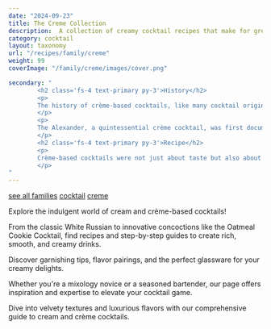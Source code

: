 ```yaml
---
date: "2024-09-23"
title: The Creme Collection
description:  A collection of creamy cocktail recipes that make for great desserts
category: cocktail
layout: taxonomy
url: "/recipes/family/creme"
weight: 99
coverImage: "/family/creme/images/cover.png"

secondary: "
        <h2 class='fs-4 text-primary py-3'>History</h2>
        <p>
        The history of crème-based cocktails, like many cocktail origins, is steeped in tradition and innovation, with roots tracing back to the early 20th century. These cocktails, characterized by their creamy texture often derived from cream, ice cream, or egg whites, have evolved from simple after-dinner drinks into sophisticated mixology creations.
        </p>
        <p>
        The Alexander, a quintessential crème cocktail, was first documented around 1915 by Hugo Ensslin in his book 'Recipes for Mixed Drinks'. Initially made with gin, crème de cacao, and cream, it was named possibly after a character from an advertising campaign or a bartender, reflecting the cocktail's tie to cultural and social events of the time. Its evolution into the Brandy Alexander, substituting gin with brandy, showcases how these drinks adapted to popular tastes and ingredients available during Prohibition and beyond.
        </p>
        <h2 class='fs-4 text-primary py-3'>Recipe</h2>
        <p>
        Crème-based cocktails were not just about taste but also about presentation and texture. The inclusion of cream or egg whites wasn't merely for flavor; it was for creating a luxurious mouthfeel and a visually appealing drink. This era also saw the use of crème liqueurs like crème de violette in cocktails like the Aviation, highlighting the versatility of crème ingredients in mixology.
        </p>
"
---
```


<a href="/recipes/family/" class="badge bg-success text-light text-decoration-none">see all families</a> 
<a href="/recipes/category/cocktail/" class="badge text-bg-primary text-decoration-none">cocktail</a> 
<a href="/recipes/family/creme/" class="badge text-bg-info text-decoration-none">creme</a> 


Explore the indulgent world of cream and crème-based cocktails! 

From the classic White Russian to innovative concoctions like the Oatmeal Cookie Cocktail, find recipes and step-by-step guides to create rich, smooth, and creamy drinks. 

Discover garnishing tips, flavor pairings, and the perfect glassware for your creamy delights. 

Whether you're a mixology novice or a seasoned bartender, our page offers inspiration and expertise to elevate your cocktail game. 

Dive into velvety textures and luxurious flavors with our comprehensive guide to cream and crème cocktails.


